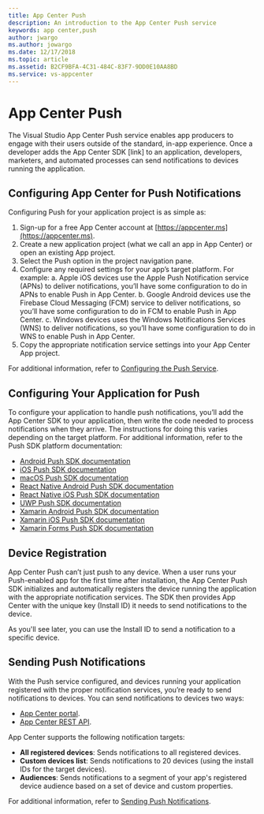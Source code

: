 ```yaml
---
title: App Center Push
description: An introduction to the App Center Push service
keywords: app center,push
author: jwargo
ms.author: jowargo
ms.date: 12/17/2018
ms.topic: article
ms.assetid: B2CF9BFA-4C31-484C-83F7-9DD0E10AA8BD
ms.service: vs-appcenter
---
```


# App Center Push

The Visual Studio App Center Push service enables app producers to engage with their users outside of the standard, in-app experience. Once a developer adds the App Center SDK [link] to an application, developers, marketers, and automated processes can send notifications to devices running the application.  

## Configuring App Center for Push Notifications

Configuring Push for your application project is as simple as:

1. Sign-up for a free App Center account at [https://appcenter.ms](https://appcenter.ms).
2. Create a new application project (what we call an app in App Center) or open an existing App project.
3. Select the Push option in the project navigation pane.
4. Configure any required settings for your app’s target platform. For example:
  a. Apple iOS devices use the Apple Push Notification service (APNs) to deliver notifications, you’ll have some configuration to do in APNs to enable Push in App Center.
  b. Google Android devices use the Firebase Cloud Messaging (FCM) service to deliver notifications, so you’ll have some configuration to do in FCM to enable Push in App Center.
  c. Windows devices uses the Windows Notifications Services (WNS) to deliver notifications, so you’ll have some configuration to do in WNS to enable Push in App Center.
5. Copy the appropriate notification service settings into your App Center App project.

For additional information, refer to [Configuring the Push Service](~/push/push-service-config.md).

## Configuring Your Application for Push

To configure your application to handle push notifications, you’ll add the App Center SDK to your application, then write the code needed to process notifications when they arrive. The instructions for doing this varies depending on the target platform. For additional information, refer to the Push SDK platform documentation:

+ [Android Push SDK documentation](~/sdk/push/android.md)
+ [iOS Push SDK documentation](~/sdk/push/ios.md)
+ [macOS Push SDK documentation](~/sdk/push/macos.md)
+ [React Native Android Push SDK documentation](~/sdk/push/react-native-android.md)
+ [React Native iOS Push SDK documentation](~/sdk/push/react-native-ios.md)
+ [UWP Push SDK documentation](~/sdk/push/uwp.md)
+ [Xamarin Android Push SDK documentation](~/sdk/push/xamarin-android.md)
+ [Xamarin iOS Push SDK documentation](~/sdk/push/xamarin-ios.md)
+ [Xamarin Forms Push SDK documentation](~/sdk/push/xamarin-forms.md)

## Device Registration

App Center Push can’t just push to any device. When a user runs your Push-enabled app for the first time after installation, the App Center Push SDK initializes and automatically registers the device running the application with the appropriate notification services. The SDK then provides App Center with the unique key (Install ID) it needs to send notifications to the device.

As you'll see later, you can use the Install ID to send a notification to a specific device.

## Sending Push Notifications

With the Push service configured, and devices running your application registered with the proper notification services, you’re ready to send notifications to devices. You can send notifications to devices two ways:

+ [App Center portal](~/push/push-send.md).
+ [App Center REST API](~/push/push-api.md).  

App Center supports the following notification targets:

+ **All registered devices**: Sends notifications to all registered devices.
+ **Custom devices list**: Sends notifications to 20 devices (using the install IDs for the target devices).
+ **Audiences**: Sends notifications to a segment of your app's registered device audience based on a set of device and custom properties.

For additional information, refer to [Sending Push Notifications](~/push/push-send.md).
